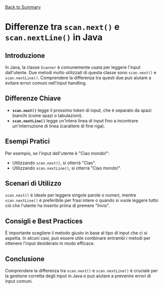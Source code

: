 [Back to Summary](../Summary.md)

# Differenze tra `scan.next()` e `scan.nextLine()` in Java

## Introduzione
In Java, la classe `Scanner` è comunemente usata per leggere l'input dall'utente. Due metodi molto utilizzati di questa classe sono `scan.next()` e `scan.nextLine()`. Comprendere la differenza tra questi due può aiutare a evitare errori comuni nell'input handling.

## Differenze Chiave
- **`scan.next()`** legge il prossimo token di input, che è separato da spazi bianchi (come spazi o tabulazioni).
- **`scan.nextLine()`** legge un'intera linea di input fino a incontrare un'interruzione di linea (carattere di fine riga).

## Esempi Pratici
Per esempio, se l'input dell'utente è "Ciao mondo!":
- Utilizzando `scan.next()`, si otterrà "Ciao".
- Utilizzando `scan.nextLine()`, si otterrà "Ciao mondo!".

## Scenari di Utilizzo
`scan.next()` è ideale per leggere singole parole o numeri, mentre `scan.nextLine()` è preferibile per frasi intere o quando si vuole leggere tutto ciò che l'utente ha inserito prima di premere "Invio".

## Consigli e Best Practices
È importante scegliere il metodo giusto in base al tipo di input che ci si aspetta. In alcuni casi, può essere utile combinare entrambi i metodi per ottenere l'input desiderato in modo efficace.

## Conclusione
Comprendere la differenza tra `scan.next()` e `scan.nextLine()` è cruciale per la gestione corretta degli input in Java e può aiutare a prevenire errori di input comuni.


